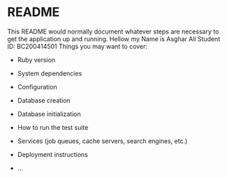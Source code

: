 # README

This README would normally document whatever steps are necessary to get the
application up and running.
Hellow my Name is Asghar Ali
Student ID: BC200414501
Things you may want to cover:

* Ruby version

* System dependencies

* Configuration

* Database creation

* Database initialization

* How to run the test suite

* Services (job queues, cache servers, search engines, etc.)

* Deployment instructions

* ...
